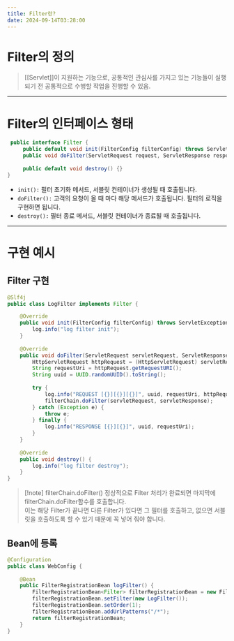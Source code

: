 ```yaml
---
title: Filter란?
date: 2024-09-14T03:28:00
---
```

# Filter의 정의

> [[Servlet]]이 지원하는 기능으로, 공통적인 관심사를 가지고 있는 기능들이 실행되기 전 공통적으로 수행할 작업을 진행할 수 있음.

---
# Filter의 인터페이스 형태

```java
 public interface Filter {
     public default void init(FilterConfig filterConfig) throws ServletException {}
     public void doFilter(ServletRequest request, ServletResponse response, FilterChain chain) throws IOException, ServletException;
     
     public default void destroy() {}
}
```
- `init():` 필터 초기화 메서드, 서블릿 컨테이너가 생성될 때 호출됩니다.  
- `doFilter():` 고객의 요청이 올 때 마다 해당 메서드가 호출됩니다. 필터의 로직을 구현하면 됩니다.
- `destroy():` 필터 종료 메서드, 서블릿 컨테이너가 종료될 때 호출됩니다.

---
# 구현 예시

## Filter 구현

```java
@Slf4j  
public class LogFilter implements Filter {  

    @Override  
    public void init(FilterConfig filterConfig) throws ServletException {  
        log.info("log filter init");  
    }  
  
    @Override  
    public void doFilter(ServletRequest servletRequest, ServletResponse servletResponse, FilterChain filterChain) throws IOException, ServletException {  
        HttpServletRequest httpRequest = (HttpServletRequest) servletRequest;  
        String requestUri = httpRequest.getRequestURI();  
        String uuid = UUID.randomUUID().toString();  
  
        try {  
            log.info("REQUEST [{}][{}][{}]", uuid, requestUri, httpRequest.getRemoteAddr());  
            filterChain.doFilter(servletRequest, servletResponse);  
        } catch (Exception e) {  
            throw e;  
        } finally {  
            log.info("RESPONSE [{}][{}]", uuid, requestUri);  
        }  
    }  
  
    @Override  
    public void destroy() {  
        log.info("log filter destroy");  
    }  
}
```

> [!note] filterChain.doFilter()
> 정상적으로 Filter 처리가 완료되면 마지막에 filterChain.doFilter함수를 호출합니다.<br>이는 해당 Filter가 끝나면 다른 Filter가 있다면 그 필터를 호출하고, 없으면 서블릿을 호출하도록 할 수 있기 때문에 꼭 넣어 줘야 합니다.

## Bean에 등록

```java
@Configuration  
public class WebConfig {  
  
    @Bean  
    public FilterRegistrationBean logFilter() {  
        FilterRegistrationBean<Filter> filterRegistrationBean = new FilterRegistrationBean<>();  
        filterRegistrationBean.setFilter(new LogFilter());  
        filterRegistrationBean.setOrder(1);  
        filterRegistrationBean.addUrlPatterns("/*");  
        return filterRegistrationBean;  
    }
}
```